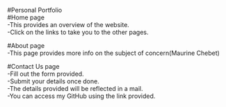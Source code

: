 #Personal Portfolio <br>
#Home page<br>
-This provides an overview of the website.<br>
-Click on the links to take you to the other pages.

#About page<br>
-This page provides more info on the subject of concern(Maurine Chebet)

#Contact Us page<br>
-Fill out the form provided.<br>
-Submit your details once done.<br>
-The details provided will be reflected in a mail.<br>
-You can access my GitHub using the link provided.
